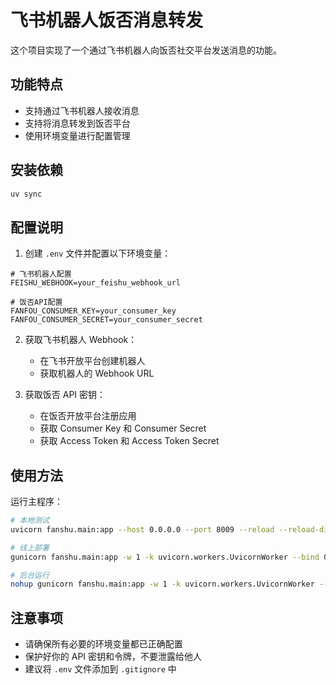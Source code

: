 # 飞书机器人饭否消息转发

这个项目实现了一个通过飞书机器人向饭否社交平台发送消息的功能。

## 功能特点

- 支持通过飞书机器人接收消息
- 支持将消息转发到饭否平台
- 使用环境变量进行配置管理

## 安装依赖

```bash
uv sync
```

## 配置说明

1. 创建 `.env` 文件并配置以下环境变量：

```
# 飞书机器人配置
FEISHU_WEBHOOK=your_feishu_webhook_url

# 饭否API配置
FANFOU_CONSUMER_KEY=your_consumer_key
FANFOU_CONSUMER_SECRET=your_consumer_secret
```

2. 获取飞书机器人 Webhook：
   - 在飞书开放平台创建机器人
   - 获取机器人的 Webhook URL

3. 获取饭否 API 密钥：
   - 在饭否开放平台注册应用
   - 获取 Consumer Key 和 Consumer Secret
   - 获取 Access Token 和 Access Token Secret

## 使用方法

运行主程序：

```bash
# 本地测试
uvicorn fanshu.main:app --host 0.0.0.0 --port 8009 --reload --reload-dir .

# 线上部署
gunicorn fanshu.main:app -w 1 -k uvicorn.workers.UvicornWorker --bind 0.0.0.0:8009

# 后台运行
nohup gunicorn fanshu.main:app -w 1 -k uvicorn.workers.UvicornWorker --bind 0.0.0.0:8009 >> fanshu.log 2>&1 &
```

## 注意事项

- 请确保所有必要的环境变量都已正确配置
- 保护好你的 API 密钥和令牌，不要泄露给他人
- 建议将 `.env` 文件添加到 `.gitignore` 中 